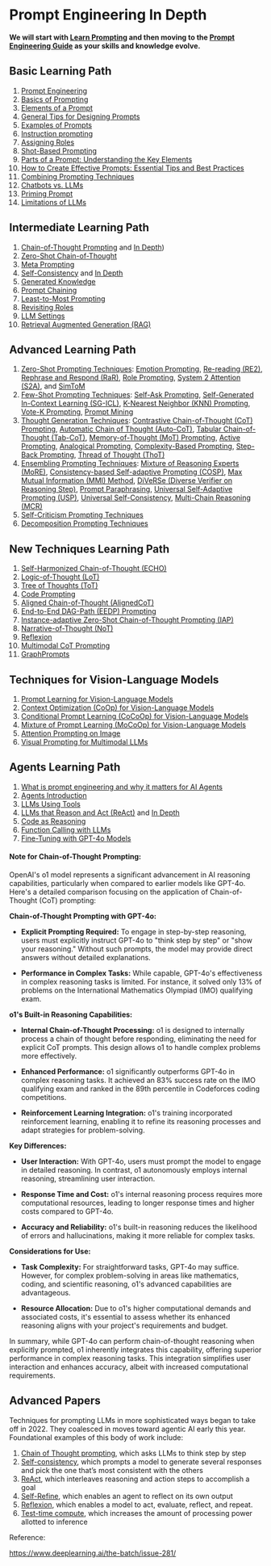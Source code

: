 # Prompt Engineering In Depth

**We will start with [Learn Prompting](https://learnprompting.org/docs/introduction) and then moving to the [Prompt Engineering Guide](https://www.promptingguide.ai/) as your skills and knowledge evolve.**

## Basic Learning Path

1. [Prompt Engineering](https://learnprompting.org/docs/basics/prompt_engineering)
2. [Basics of Prompting](https://www.promptingguide.ai/introduction/basics)
3. [Elements of a Prompt](https://www.promptingguide.ai/introduction/elements)
4. [General Tips for Designing Prompts](https://www.promptingguide.ai/introduction/tips)
5. [Examples of Prompts](https://www.promptingguide.ai/introduction/examples)
6. [Instruction prompting](https://learnprompting.org/docs/basics/instructions)
7. [Assigning Roles](https://learnprompting.org/docs/basics/roles)
8. [Shot-Based Prompting](https://learnprompting.org/docs/basics/few_shot)
9. [Parts of a Prompt: Understanding the Key Elements](https://learnprompting.org/docs/basics/prompt_structure)
10. [How to Create Effective Prompts: Essential Tips and Best Practices](https://learnprompting.org/docs/basics/ai_prompt_tips)
11. [Combining Prompting Techniques](https://learnprompting.org/docs/basics/combining_techniques)
12. [Chatbots vs. LLMs](https://learnprompting.org/docs/basics/chatbot_basics)
13. [Priming Prompt](https://learnprompting.org/docs/basics/priming_prompt)
14. [Limitations of LLMs](https://learnprompting.org/docs/basics/pitfalls)

## Intermediate Learning Path

1. [Chain-of-Thought Prompting](https://learnprompting.org/docs/intermediate/chain_of_thought) and [In Depth](https://www.promptingguide.ai/techniques/cot))
2. [Zero-Shot Chain-of-Thought](https://learnprompting.org/docs/intermediate/zero_shot_cot)
3. [Meta Prompting](https://www.promptingguide.ai/techniques/meta-prompting)
4. [Self-Consistency](https://learnprompting.org/docs/intermediate/self_consistency) and [In Depth](https://www.promptingguide.ai/techniques/consistency)
5. [Generated Knowledge](https://learnprompting.org/docs/intermediate/generated_knowledge)
6. [Prompt Chaining](https://www.promptingguide.ai/techniques/prompt_chaining)
7. [Least-to-Most Prompting](https://learnprompting.org/docs/intermediate/least_to_most)
8. [Revisiting Roles](https://learnprompting.org/docs/intermediate/revisiting_roles)
9. [LLM Settings](https://learnprompting.org/docs/intermediate/configuration_hyperparameters)
10. [Retrieval Augmented Generation (RAG)](https://www.promptingguide.ai/techniques/rag)

## Advanced Learning Path

1. [Zero-Shot Prompting Techniques](https://learnprompting.org/docs/advanced/zero_shot/introduction): [Emotion Prompting](https://learnprompting.org/docs/advanced/zero_shot/emotion_prompting), [Re-reading (RE2)](https://learnprompting.org/docs/advanced/zero_shot/re_reading), [Rephrase and Respond (RaR)](https://learnprompting.org/docs/advanced/zero_shot/re_reading), [Role Prompting](https://learnprompting.org/docs/advanced/zero_shot/role_prompting), [System 2 Attention (S2A)](https://learnprompting.org/docs/advanced/zero_shot/s2a), and [SimToM](https://learnprompting.org/docs/advanced/zero_shot/simtom)
2. [Few-Shot Prompting Techniques](https://learnprompting.org/docs/advanced/few_shot/introduction): [Self-Ask Prompting](https://learnprompting.org/docs/advanced/few_shot/self_ask), [Self-Generated In-Context Learning (SG-ICL)](https://learnprompting.org/docs/advanced/few_shot/self_generated_icl), [K-Nearest Neighbor (KNN) Prompting](https://learnprompting.org/docs/advanced/few_shot/k_nearest_neighbor_knn), [Vote-K Prompting](https://learnprompting.org/docs/advanced/few_shot/vote-k), [Prompt Mining](https://learnprompting.org/docs/advanced/few_shot/prompt_mining)
3. [Thought Generation Techniques](https://learnprompting.org/docs/advanced/thought_generation/introduction): [Contrastive Chain-of-Thought (CoT) Prompting](https://learnprompting.org/docs/advanced/thought_generation/contrastive_cot), [Automatic Chain of Thought (Auto-CoT)](https://learnprompting.org/docs/advanced/thought_generation/automatic_chain_of_thought), [Tabular Chain-of-Thought (Tab-CoT)](https://learnprompting.org/docs/advanced/thought_generation/tabular_chain_of_thought_tab_cot), [Memory-of-Thought (MoT) Prompting](https://learnprompting.org/docs/advanced/thought_generation/memory_of_thought), [Active Prompting](https://learnprompting.org/docs/advanced/thought_generation/active_prompting), [Analogical Prompting](https://learnprompting.org/docs/advanced/thought_generation/analogical_prompting), [Complexity-Based Prompting](https://learnprompting.org/docs/advanced/thought_generation/complexity_based_prompting), [Step-Back Prompting](https://learnprompting.org/docs/advanced/thought_generation/step_back_prompting), [Thread of Thought (ThoT)](https://learnprompting.org/docs/advanced/thought_generation/thread_of_thought)
4. [Ensembling Prompting Techniques](https://learnprompting.org/docs/advanced/ensembling/introduction): [Mixture of Reasoning Experts (MoRE)](https://learnprompting.org/docs/advanced/ensembling/mixture_of_reasoning_experts_more), [Consistency-based Self-adaptive Prompting (COSP)](https://learnprompting.org/docs/advanced/ensembling/consistency_based_self_adaptive_prompting), [Max Mutual Information (MMI) Method](https://learnprompting.org/docs/advanced/ensembling/max_mutual_information_method), [DiVeRSe (Diverse Verifier on Reasoning Step)](https://learnprompting.org/docs/advanced/ensembling/diverse_verifier_on_reasoning_step), [Prompt Paraphrasing](https://learnprompting.org/docs/advanced/ensembling/prompt_paraphrasing), [Universal Self-Adaptive Prompting (USP)](https://learnprompting.org/docs/advanced/ensembling/universal_self_adaptive_prompting), [Universal Self-Consistency](https://learnprompting.org/docs/advanced/ensembling/universal_self_consistency), [Multi-Chain Reasoning (MCR)](https://learnprompting.org/docs/advanced/ensembling/multi-chain-reasoning)
5. [Self-Criticism Prompting Techniques](https://learnprompting.org/docs/advanced/self_criticism/introduction)
6. [Decomposition Prompting Techniques](https://learnprompting.org/docs/advanced/decomposition/introduction)


## New Techniques Learning Path

1. [Self-Harmonized Chain-of-Thought (ECHO)](https://learnprompting.org/docs/new_techniques/self_harmonized_chain_of_thought)
2. [Logic-of-Thought (LoT)](https://learnprompting.org/docs/new_techniques/logic_of_thought)
3. [Tree of Thoughts (ToT)](https://www.promptingguide.ai/techniques/tot)
4. [Code Prompting](https://learnprompting.org/docs/new_techniques/code_prompting)
5. [Aligned Chain-of-Thought (AlignedCoT)](https://learnprompting.org/docs/new_techniques/aligned_cot)
6. [End-to-End DAG-Path (EEDP) Prompting](https://learnprompting.org/docs/new_techniques/end_to_end_dag_path_prompting)
7. [Instance-adaptive Zero-Shot Chain-of-Thought Prompting (IAP)](https://learnprompting.org/docs/new_techniques/instance_adaptive_zero_shot_chain_of_thought)
8. [Narrative-of-Thought (NoT)](https://learnprompting.org/docs/new_techniques/narrative_of_thought)
9. [Reflexion](https://www.promptingguide.ai/techniques/reflexion)
10. [Multimodal CoT Prompting](https://www.promptingguide.ai/techniques/multimodalcot)
11. [GraphPrompts](https://www.promptingguide.ai/techniques/graph)
   
## Techniques for Vision-Language Models

1. [Prompt Learning for Vision-Language Models](https://learnprompting.org/docs/new_techniques/for_vision_language_models/prompt_learning)
2. [Context Optimization (CoOp) for Vision-Language Models](https://learnprompting.org/docs/new_techniques/for_vision_language_models/context_optimization)
3. [Conditional Prompt Learning (CoCoOp) for Vision-Language Models](https://learnprompting.org/docs/new_techniques/for_vision_language_models/conditional_prompt_learning)
4. [Mixture of Prompt Learning (MoCoOp) for Vision-Language Models](https://learnprompting.org/docs/new_techniques/for_vision_language_models/mixture_of_prompt_learning)
5. [Attention Prompting on Image](https://learnprompting.org/docs/new_techniques/for_vision_language_models/attention_prompting_on_image)
6. [Visual Prompting for Multimodal LLMs](https://learnprompting.org/docs/new_techniques/for_multimodal_llms/visual_prompt)


## Agents Learning Path

1. [What is prompt engineering and why it matters for AI Agents](https://medium.com/@alvaro_72265/what-is-prompt-engineering-and-why-it-matters-for-ai-agents-0c1537d64b14)
2. [Agents Introduction](https://learnprompting.org/docs/agents/introduction)
3. [LLMs Using Tools](https://learnprompting.org/docs/agents/mrkl)
4. [LLMs that Reason and Act (ReAct)](https://learnprompting.org/docs/agents/react) and [In Depth](https://www.promptingguide.ai/techniques/react)
5. [Code as Reasoning](https://learnprompting.org/docs/agents/pal)
6. [Function Calling with LLMs](https://www.promptingguide.ai/applications/function_calling)
7. [Fine-Tuning with GPT-4o Models](https://www.promptingguide.ai/applications/finetuning-gpt4o)


#### Note for Chain-of-Thought Prompting:

OpenAI's o1 model represents a significant advancement in AI reasoning capabilities, particularly when compared to earlier models like GPT-4o. Here's a detailed comparison focusing on the application of Chain-of-Thought (CoT) prompting:

**Chain-of-Thought Prompting with GPT-4o:**

- **Explicit Prompting Required:** To engage in step-by-step reasoning, users must explicitly instruct GPT-4o to "think step by step" or "show your reasoning." Without such prompts, the model may provide direct answers without detailed explanations.

- **Performance in Complex Tasks:** While capable, GPT-4o's effectiveness in complex reasoning tasks is limited. For instance, it solved only 13% of problems on the International Mathematics Olympiad (IMO) qualifying exam.

**o1's Built-in Reasoning Capabilities:**

- **Internal Chain-of-Thought Processing:** o1 is designed to internally process a chain of thought before responding, eliminating the need for explicit CoT prompts. This design allows o1 to handle complex problems more effectively.

- **Enhanced Performance:** o1 significantly outperforms GPT-4o in complex reasoning tasks. It achieved an 83% success rate on the IMO qualifying exam and ranked in the 89th percentile in Codeforces coding competitions.

- **Reinforcement Learning Integration:** o1's training incorporated reinforcement learning, enabling it to refine its reasoning processes and adapt strategies for problem-solving.

**Key Differences:**

- **User Interaction:** With GPT-4o, users must prompt the model to engage in detailed reasoning. In contrast, o1 autonomously employs internal reasoning, streamlining user interaction.

- **Response Time and Cost:** o1's internal reasoning process requires more computational resources, leading to longer response times and higher costs compared to GPT-4o.

- **Accuracy and Reliability:** o1's built-in reasoning reduces the likelihood of errors and hallucinations, making it more reliable for complex tasks.

**Considerations for Use:**

- **Task Complexity:** For straightforward tasks, GPT-4o may suffice. However, for complex problem-solving in areas like mathematics, coding, and scientific reasoning, o1's advanced capabilities are advantageous.

- **Resource Allocation:** Due to o1's higher computational demands and associated costs, it's essential to assess whether its enhanced reasoning aligns with your project's requirements and budget.

In summary, while GPT-4o can perform chain-of-thought reasoning when explicitly prompted, o1 inherently integrates this capability, offering superior performance in complex reasoning tasks. This integration simplifies user interaction and enhances accuracy, albeit with increased computational requirements.

 

 

## Advanced Papers

Techniques for prompting LLMs in more sophisticated ways began to take off in 2022. They coalesced in moves toward agentic AI early this year. Foundational examples of this body of work include:

1. [Chain of Thought prompting](https://arxiv.org/abs/2201.11903), which asks LLMs to think step by step
2. [Self-consistency](https://arxiv.org/abs/2203.11171), which prompts a model to generate several responses and pick the one that’s most consistent with the others
3. [ReAct](https://research.google/blog/react-synergizing-reasoning-and-acting-in-language-models/), which interleaves reasoning and action steps to accomplish a goal
4. [Self-Refine](https://arxiv.org/abs/2303.17651), which enables an agent to reflect on its own output
5. [Reflexion](https://arxiv.org/abs/2303.11366), which enables a model to act, evaluate, reflect, and repeat.
6. [Test-time compute](https://arxiv.org/abs/2408.03314), which increases the amount of processing power allotted to inference

Reference:

https://www.deeplearning.ai/the-batch/issue-281/


